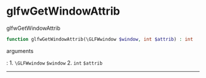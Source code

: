# glfwGetWindowAttrib
glfwGetWindowAttrib

```php
function glfwGetWindowAttrib(\GLFWwindow $window, int $attrib) : int
```



arguments

:    1. `\GLFWwindow` `$window` 
    2. `int` `$attrib` 



---
     